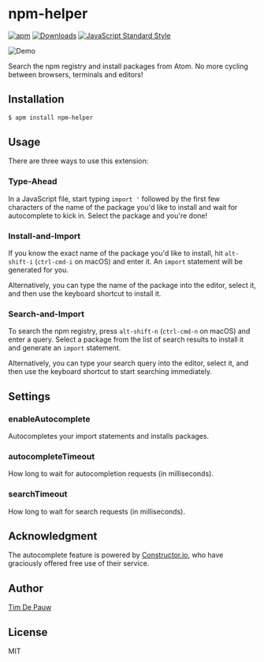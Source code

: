 # npm-helper

[![apm](https://img.shields.io/apm/v/npm-helper.svg)](https://atom.io/packages/npm-helper) [![Downloads](https://img.shields.io/apm/dm/npm-helper.svg)](https://atom.io/packages/npm-helper) [![JavaScript Standard Style](https://img.shields.io/badge/code%20style-standard-brightgreen.svg)](http://standardjs.com/)

![Demo](https://raw.github.com/timdp/atom-npm-helper/master/demo/960.gif)

Search the npm registry and install packages from Atom. No more cycling between
browsers, terminals and editors!

## Installation

```bash
$ apm install npm-helper
```

## Usage

There are three ways to use this extension:

### Type-Ahead

In a JavaScript file, start typing `import '` followed by the first few
characters of the name of the package you'd like to install and wait for
autocomplete to kick in. Select the package and you're done!

### Install-and-Import

If you know the exact name of the package you'd like to install, hit
`alt-shift-i` (`ctrl-cmd-i` on macOS) and enter it. An `import` statement will
be generated for you.

Alternatively, you can type the name of the package into the editor, select it,
and then use the keyboard shortcut to install it.

### Search-and-Import

To search the npm registry, press `alt-shift-n` (`ctrl-cmd-n` on macOS) and enter
a query. Select a package from the list of search results to install it and
generate an `import` statement.

Alternatively, you can type your search query into the editor, select it, and
then use the keyboard shortcut to start searching immediately.

## Settings

### enableAutocomplete

Autocompletes your import statements and installs packages.

### autocompleteTimeout

How long to wait for autocompletion requests (in milliseconds).

### searchTimeout

How long to wait for search requests (in milliseconds).

## Acknowledgment

The autocomplete feature is powered by [Constructor.io](https://constructor.io/),
who have graciously offered free use of their service.

## Author

[Tim De Pauw](https://tmdpw.eu/)

## License

MIT
